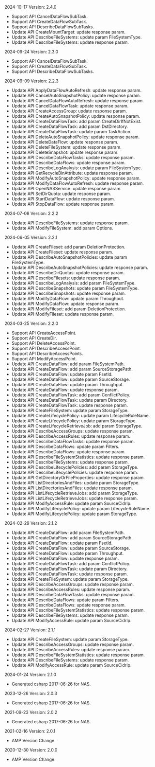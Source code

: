2024-10-17 Version: 2.4.0
- Support API CancelDataFlowSubTask.
- Support API CreateDataFlowSubTask.
- Support API DescribeDataFlowSubTasks.
- Update API CreateMountTarget: update response param.
- Update API DescribeFileSystems: update param FileSystemType.
- Update API DescribeFileSystems: update response param.


2024-09-24 Version: 2.3.0
- Support API CancelDataFlowSubTask.
- Support API CreateDataFlowSubTask.
- Support API DescribeDataFlowSubTasks.


2024-09-09 Version: 2.2.3
- Update API ApplyDataFlowAutoRefresh: update response param.
- Update API CancelAutoSnapshotPolicy: update response param.
- Update API CancelDataFlowAutoRefresh: update response param.
- Update API CancelDataFlowTask: update response param.
- Update API CreateAccessGroup: update response param.
- Update API CreateAutoSnapshotPolicy: update response param.
- Update API CreateDataFlowTask: add param CreateDirIfNotExist.
- Update API CreateDataFlowTask: add param DstDirectory.
- Update API CreateDataFlowTask: update param TaskAction.
- Update API DeleteAutoSnapshotPolicy: update response param.
- Update API DeleteDataFlow: update response param.
- Update API DeleteFileSystem: update response param.
- Update API DeleteSnapshot: update response param.
- Update API DescribeDataFlowTasks: update response param.
- Update API DescribeDataFlows: update response param.
- Update API DescribeLogAnalysis: update param FileSystemType.
- Update API GetRecycleBinAttribute: update response param.
- Update API ModifyAutoSnapshotPolicy: update response param.
- Update API ModifyDataFlowAutoRefresh: update response param.
- Update API OpenNASService: update response param.
- Update API SetDirQuota: update response param.
- Update API StartDataFlow: update response param.
- Update API StopDataFlow: update response param.


2024-07-08 Version: 2.2.2
- Update API DescribeFileSystems: update response param.
- Update API ModifyFileSystem: add param Options.


2024-06-05 Version: 2.2.1
- Update API CreateFileset: add param DeletionProtection.
- Update API CreateFileset: update response param.
- Update API DescribeAutoSnapshotPolicies: update param FileSystemType.
- Update API DescribeAutoSnapshotPolicies: update response param.
- Update API DescribeDirQuotas: update response param.
- Update API DescribeFilesets: update response param.
- Update API DescribeLogAnalysis: add param FileSystemType.
- Update API DescribeSnapshots: update param FileSystemType.
- Update API DescribeSnapshots: update response param.
- Update API ModifyDataFlow: update param Throughput.
- Update API ModifyDataFlow: update response param.
- Update API ModifyFileset: add param DeletionProtection.
- Update API ModifyFileset: update response param.


2024-03-25 Version: 2.2.0
- Support API CreateAccessPoint.
- Support API CreateDir.
- Support API DeleteAccessPoint.
- Support API DescribeAccessPoint.
- Support API DescribeAccessPoints.
- Support API ModifyAccessPoint.
- Update API CreateDataFlow: add param FileSystemPath.
- Update API CreateDataFlow: add param SourceStoragePath.
- Update API CreateDataFlow: update param FsetId.
- Update API CreateDataFlow: update param SourceStorage.
- Update API CreateDataFlow: update param Throughput.
- Update API CreateDataFlow: update response param.
- Update API CreateDataFlowTask: add param ConflictPolicy.
- Update API CreateDataFlowTask: update param Directory.
- Update API CreateDataFlowTask: update response param.
- Update API CreateFileSystem: update param StorageType.
- Update API CreateLifecyclePolicy: update param LifecycleRuleName.
- Update API CreateLifecyclePolicy: update param StorageType.
- Update API CreateLifecycleRetrieveJob: add param StorageType.
- Update API DescribeAccessGroups: update response param.
- Update API DescribeAccessRules: update response param.
- Update API DescribeDataFlowTasks: update response param.
- Update API DescribeDataFlows: update param Filters.
- Update API DescribeDataFlows: update response param.
- Update API DescribeFileSystemStatistics: update response param.
- Update API DescribeFileSystems: update response param.
- Update API DescribeLifecyclePolicies: add param StorageType.
- Update API DescribeLifecyclePolicies: update response param.
- Update API GetDirectoryOrFileProperties: update response param.
- Update API ListDirectoriesAndFiles: update param StorageType.
- Update API ListDirectoriesAndFiles: update response param.
- Update API ListLifecycleRetrieveJobs: add param StorageType.
- Update API ListLifecycleRetrieveJobs: update response param.
- Update API ModifyAccessRule: update param SourceCidrIp.
- Update API ModifyLifecyclePolicy: update param LifecycleRuleName.
- Update API ModifyLifecyclePolicy: update param StorageType.


2024-02-29 Version: 2.1.2
- Update API CreateDataFlow: add param FileSystemPath.
- Update API CreateDataFlow: add param SourceStoragePath.
- Update API CreateDataFlow: update param FsetId.
- Update API CreateDataFlow: update param SourceStorage.
- Update API CreateDataFlow: update param Throughput.
- Update API CreateDataFlow: update response param.
- Update API CreateDataFlowTask: add param ConflictPolicy.
- Update API CreateDataFlowTask: update param Directory.
- Update API CreateDataFlowTask: update response param.
- Update API CreateFileSystem: update param StorageType.
- Update API DescribeAccessGroups: update response param.
- Update API DescribeAccessRules: update response param.
- Update API DescribeDataFlowTasks: update response param.
- Update API DescribeDataFlows: update param Filters.
- Update API DescribeDataFlows: update response param.
- Update API DescribeFileSystemStatistics: update response param.
- Update API DescribeFileSystems: update response param.
- Update API ModifyAccessRule: update param SourceCidrIp.


2024-02-27 Version: 2.1.1
- Update API CreateFileSystem: update param StorageType.
- Update API DescribeAccessGroups: update response param.
- Update API DescribeAccessRules: update response param.
- Update API DescribeFileSystemStatistics: update response param.
- Update API DescribeFileSystems: update response param.
- Update API ModifyAccessRule: update param SourceCidrIp.


2024-01-24 Version: 2.1.0
- Generated csharp 2017-06-26 for NAS.

2023-12-26 Version: 2.0.3
- Generated csharp 2017-06-26 for NAS.

2021-09-23 Version: 2.0.2
- Generated csharp 2017-06-26 for NAS.

2021-02-16 Version: 2.0.1
- AMP Version Change.

2020-12-30 Version: 2.0.0
- AMP Version Change.


